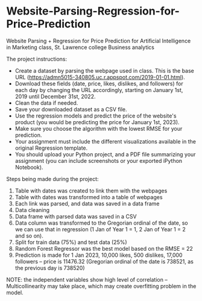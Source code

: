# Website-Parsing-Regression-for-Price-Prediction
Website Parsing + Regression for Price Prediction 
for Artificial Intelligence in Marketing class, St. Lawrence college
Business analytics

The project instructions:
- Create a dataset by parsing the webpage used in class.  This is the base URL (https://admn5015-340805.uc.r.appspot.com/2019-01-01.html).  
- Download these fields (date, price, likes, dislikes, and followers) for each day by changing the URL accordingly, starting on January 1st, 2019 until December 31st, 2022.
- Clean the data if needed.
- Save your downloaded dataset as a CSV file.
- Use the regression models and predict the price of the website's product (you would be predicting the price for January 1st, 2023).
- Make sure you choose the algorithm with the lowest RMSE for your prediction.
- Your assignment must include the different visualizations available in the original Regression template.
- You should upload your Python project, and a PDF file summarizing your assignment (you can include screenshots or your exported iPython Notebook).

Steps being made during the project:
1)	Table with dates was created to link them with the webpages
2)	Table with dates was transformed into a table of webpages
3)	Each link was parsed, and data was saved in a data frame
4)	Data cleaning
5)	Data frame with parsed data was saved in a CSV
6)	Data column was transformed to the Gregorian ordinal of the date, so we can use that in regression (1 Jan of Year 1 = 1, 2 Jan of Year 1 = 2 and so on).
7)	Split for train data (75%) and test data (25%)
8)	Random Forest Regressor was the best model based on the RMSE = 22
9)	Prediction is made for 1 Jan 2023, 10,000 likes, 500 dislikes, 17,000 followers – price is 11476.32 (Gregorian ordinal of the date is 738521, as the previous day is 738520)





NOTE: the independent variables show high level of correlation – Multicollinearity may take place, which may create overfitting problem in the model.
